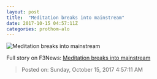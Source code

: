 ```yaml
---
layout: post
title:  "Meditation breaks into mainstream"
date: 2017-10-15 04:57:11Z
categories: prothom-alo
---
```


![Meditation breaks into mainstream](http://en.prothom-alo.com/contents/cache/images/1200x630x1/uploads/media/2017/10/15/8006dde21bc7146db838e608e989249a-Meditation.jpg?jadewits_media_id=152161)




Full story on F3News: [Meditation breaks into mainstream](http://www.f3nws.com/n/N2UdND)

> Posted on: Sunday, October 15, 2017 4:57:11 AM

